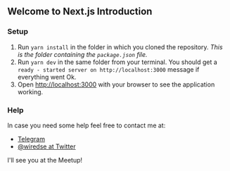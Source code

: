 ## Welcome to Next.js Introduction

### Setup

1. Run `yarn install` in the folder in which you cloned the repository. _This is the folder containing the `package.json` file._
2. Run `yarn dev` in the same folder from your terminal. You should get a `ready - started server on http://localhost:3000` message if everything went Ok.
3. Open [http://localhost:3000](http://localhost:3000) with your browser to see the application working.

### Help

In case you need some help feel free to contact me at:

- [Telegram](https://t.me/efedoce)
- [@wiredse at Twitter](https://twitter.com/wiredse)


I'll see you at the Meetup!